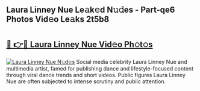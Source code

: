 ## Laura Linney Nue Le𝚊k𝚎d N𝚞𝚍es - Part-qe6 Photos Vid𝚎o Le𝚊ks 2t5b8

# <h2><a href="http://fb25v8.evod.top/?m=Laura+Linney+Nue">🔗 👉🔴 Laura Linney Nue Vid𝚎o Ph𝚘t𝚘s</a></h2>

[![Laura Linney Nue N𝚞d𝚎s](https://i.imgur.com/8V9OHl7.gif)](http://fb25v8.evod.top/?m=Laura+Linney+Nue)
Social media celebrity Laura Linney Nue and multimedia artist, famed for publishing dance and lifestyle-focused content through viral dance trends and short videos. Public figures Laura Linney Nue are often subjected to intense scrutiny and public attention. 
